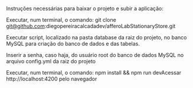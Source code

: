 Instruções necessárias para baixar o projeto e subir a aplicação:

Executar, num terminal, o comando: 
    git clone git@github.com:diegopereiracalcadadev/afferoLabStationaryStore.git

Executar script, localizado na pasta database da raiz do projeto, no banco MySQL para criação do banco de dados e das tabelas.

Inserir a senha, caso haja, do usuário root do banco de dados MySQL no arquivo config.yml da raiz do projeto

Executar, num terminal, o comando: 
    npm install && npm run devAcessar http://localhost:4200 pelo navegador